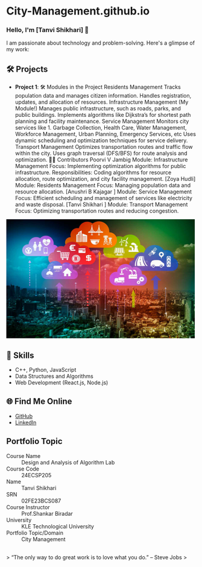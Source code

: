 # City-Management.github.io

### Hello, I'm [Tanvi Shikhari] 👋

I am passionate about technology and problem-solving. Here's a glimpse of my work:

## 🛠️ Projects
- **Project 1**:  🛠 Modules in the Project
Residents Management
Tracks population data and manages citizen information.
Handles registration, updates, and allocation of resources.
Infrastructure Management (My Module!)
Manages public infrastructure, such as roads, parks, and public buildings.
Implements algorithms like Dijkstra’s for shortest path planning and facility maintenance.
Service Management
Monitors city services like 1. Garbage Collection, Health Care, Water Management, Workforce Management, Urban Planning, Emergency Services, etc
Uses dynamic scheduling and optimization techniques for service delivery.
Transport Management
Optimizes transportation routes and traffic flow within the city.
Uses graph traversal (DFS/BFS) for route analysis and optimization.
👨‍💻 Contributors
Poorvi V Jambig
Module: Infrastructure Management
Focus: Implementing optimization algorithms for public infrastructure.
Responsibilities: Coding algorithms for resource allocation, route optimization, and city facility management.
[Zoya Hudli]
Module: Residents Management
Focus: Managing population data and resource allocation.
[Anushri B Kajagar ]
Module: Service Management
Focus: Efficient scheduling and management of services like electricity and waste disposal.
[Tanvi Shikhari ]
Module: Transport Management
Focus: Optimizing transportation routes and reducing congestion.
<img src="smart-cities-feature.jpg" alt="Description of the image" width="500">

## 🚀 Skills
- C++, Python, JavaScript
- Data Structures and Algorithms
- Web Development (React.js, Node.js)

## 🌐 Find Me Online
- [GitHub](https://github.com/your-github-username)
- [LinkedIn](https://linkedin.com/in/your-linkedin-profile)

## Portfolio Topic

<dl>
<dt>Course Name</dt>
<dd>Design and Analysis of Algorithm Lab</dd>
<dt>Course Code</dt>
<dd>24ECSP205</dd>
<dt>Name</dt>
<dd>Tanvi Shikhari</dd>
<dt>SRN</dt>
<dd>02FE23BCS087</dd>
<dt>Course Instructor</dt>
<dd>Prof.Shankar Biradar</dd>
<dt>University</dt>
<dd>KLE Technological University</dd>
<dt>Portfolio Topic/Domain</dt>
<dd>City Management</dd>
</dl>

<br> 
> “The only way to do great work is to love what you do.” – Steve Jobs
>
